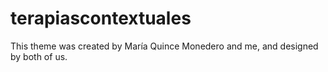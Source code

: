 # terapiascontextuales
This theme was created by María Quince Monedero and me, and designed by both of us.
